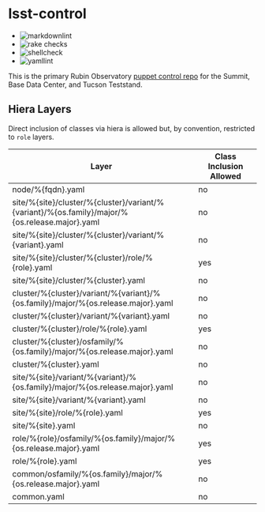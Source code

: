 lsst-control
===

* ![markdownlint](https://github.com/lsst-it/lsst-control/actions/workflows/markdownlint.yaml/badge.svg)
* ![rake checks](https://github.com/lsst-it/lsst-control/actions/workflows/rake_checks.yaml/badge.svg)
* ![shellcheck](https://github.com/lsst-it/lsst-control/actions/workflows/shellcheck.yaml/badge.svg)
* ![yamllint](https://github.com/lsst-it/lsst-control/actions/workflows/yamllint.yaml/badge.svg)

This is the primary Rubin Observatory [puppet control
repo](https://github.com/puppetlabs/control-repo) for the Summit, Base Data
Center, and Tucson Teststand.

Hiera Layers
------------

Direct inclusion of classes via hiera is allowed but, by convention, restricted
to `role` layers.

| Layer                                                                                          | Class Inclusion Allowed |
| -----                                                                                          | ----------------------- |
| node/%{fqdn}.yaml                                                                              | no                      |
| site/%{site}/cluster/%{cluster}/variant/%{variant}/%{os.family}/major/%{os.release.major}.yaml | no                      |
| site/%{site}/cluster/%{cluster}/variant/%{variant}.yaml                                        | no                      |
| site/%{site}/cluster/%{cluster}/role/%{role}.yaml                                              | yes                     |
| site/%{site}/cluster/%{cluster}.yaml                                                           | no                      |
| cluster/%{cluster}/variant/%{variant}/%{os.family}/major/%{os.release.major}.yaml              | no                      |
| cluster/%{cluster}/variant/%{variant}.yaml                                                     | no                      |
| cluster/%{cluster}/role/%{role}.yaml                                                           | yes                     |
| cluster/%{cluster}/osfamily/%{os.family}/major/%{os.release.major}.yaml                        | no                      |
| cluster/%{cluster}.yaml                                                                        | no                      |
| site/%{site}/variant/%{variant}/%{os.family}/major/%{os.release.major}.yaml                    | no                      |
| site/%{site}/variant/%{variant}.yaml                                                           | no                      |
| site/%{site}/role/%{role}.yaml                                                                 | yes                     |
| site/%{site}.yaml                                                                              | no                      |
| role/%{role}/osfamily/%{os.family}/major/%{os.release.major}.yaml                              | yes                     |
| role/%{role}.yaml                                                                              | yes                     |
| common/osfamily/%{os.family}/major/%{os.release.major}.yaml                                    | no                      |
| common.yaml                                                                                    | no                      |
